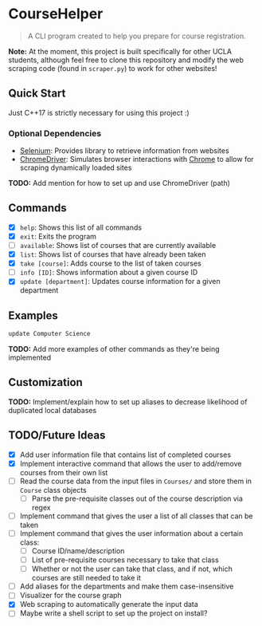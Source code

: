 # CourseHelper
> A CLI program created to help you prepare for course registration.

**Note:** At the moment, this project is built specifically for other UCLA
students, although feel free to clone this repository and modify the web
scraping code (found in `scraper.py`) to work for other websites!

## Quick Start
Just C++17 is strictly necessary for using this project :)

### Optional Dependencies
* [Selenium](https://www.selenium.dev/): Provides library to retrieve
  information from websites
* [ChromeDriver](https://chromedriver.chromium.org/downloads): Simulates
  browser interactions with [Chrome](https://www.google.com/chrome/index.html)
  to allow for scraping dynamically loaded sites

**TODO:** Add mention for how to set up and use ChromeDriver (path)

## Commands
- [X] `help`: Shows this list of all commands
- [X] `exit`: Exits the program
- [ ] `available`: Shows list of courses that are currently available
- [X] `list`: Shows list of courses that have already been taken
- [X] `take [course]`: Adds course to the list of taken courses
- [ ] `info [ID]`: Shows information about a given course ID
- [X] `update [department]`: Updates course information for a given department

## Examples
```sh
update Computer Science
```
**TODO:** Add more examples of other commands as they're being implemented

## Customization
**TODO:** Implement/explain how to set up aliases to decrease likelihood of
duplicated local databases

## TODO/Future Ideas
- [X] Add user information file that contains list of completed courses
- [X] Implement interactive command that allows the user to add/remove courses
  from their own list
- [ ] Read the course data from the input files in `Courses/` and store them in
  `Course` class objects
  - [ ] Parse the pre-requisite classes out of the course description via regex
- [ ] Implement command that gives the user a list of all classes that can be
  taken
- [ ] Implement command that gives the user information about a certain class:
  - [ ] Course ID/name/description
  - [ ] List of pre-requisite courses necessary to take that class
  - [ ] Whether or not the user can take that class, and if not, which courses
    are still needed to take it
- [ ] Add aliases for the departments and make them case-insensitive
- [ ] Visualizer for the course graph
- [X] Web scraping to automatically generate the input data
- [ ] Maybe write a shell script to set up the project on install?
